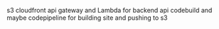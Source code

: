 s3
cloudfront
api gateway and Lambda for backend api
codebuild and maybe codepipeline for building site and pushing to s3